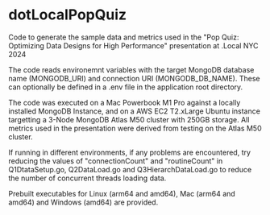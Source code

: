 # dotLocalPopQuiz
Code to generate the sample data and metrics used in the "Pop Quiz: Optimizing Data Designs for High Performance" presentation at .Local NYC 2024

The code reads environemnt variables with the target MongoDB database name (MONGODB_URI) and connection URI (MONGODB_DB_NAME). These can optionally be defined in a .env file in the application root directory.

The code was executed on a Mac Powerbook M1 Pro against a locally installed MongoDB Instance, and on a AWS EC2 T2.xLarge Ubuntu instance targetting a 3-Node MongoDB Atlas M50 cluster with 250GB storage. All metrics used in the presentation were derived from testing on the Atlas M50 cluster.

If running in different environments, if any problems are encountered, try reducing the values of "connectionCount" and "routineCount" in Q1DtataSetup.go, Q2DataLoad.go and Q3HierarchDataLoad.go to reduce the number of concurrent threads loading data.

Prebuilt executables for Linux (arm64 and amd64), Mac (arm64 and amd64) and Windows (amd64) are provided.